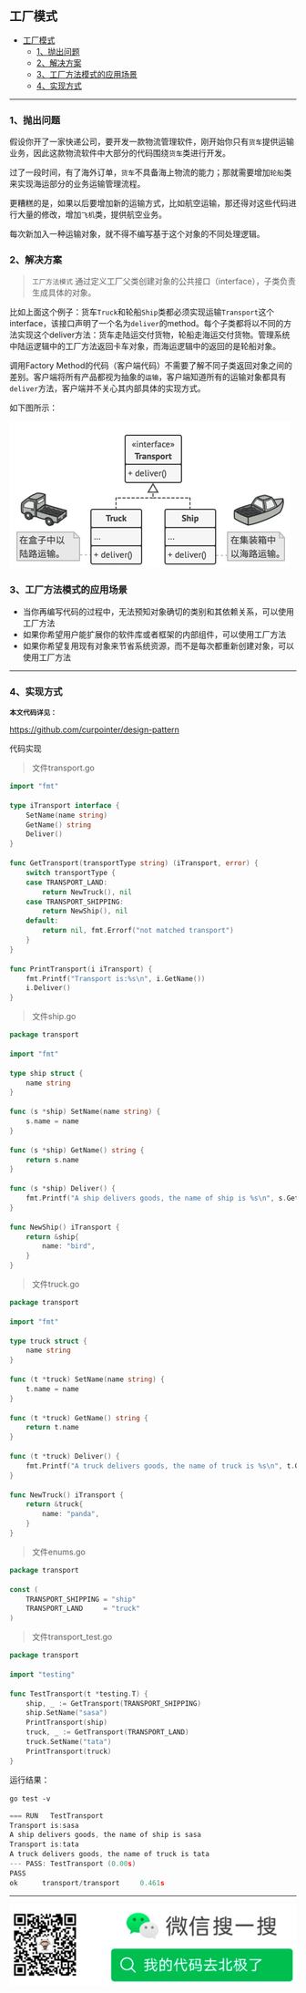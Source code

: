 ## 工厂模式

- [工厂模式](#工厂模式)
  - [1、抛出问题](#1抛出问题)
  - [2、解决方案](#2解决方案)
  - [3、工厂方法模式的应用场景](#3工厂方法模式的应用场景)
  - [4、实现方式](#4实现方式)

---
### 1、抛出问题

假设你开了一家快递公司，要开发一款物流管理软件，刚开始你只有`货车`提供运输业务，因此这款物流软件中大部分的代码围绕`货车`类进行开发。

过了一段时间，有了海外订单，`货车`不具备海上物流的能力；那就需要增加`轮船`类来实现海运部分的业务运输管理流程。

更糟糕的是，如果以后要增加新的运输方式，比如航空运输，那还得对这些代码进行大量的修改，增加`飞机`类，提供航空业务。

每次新加入一种运输对象，就不得不编写基于这个对象的不同处理逻辑。

### 2、解决方案

> `工厂方法模式` 通过定义工厂父类创建对象的公共接口（interface），子类负责生成具体的对象。

比如上面这个例子：货车`Truck`和轮船`Ship`类都必须实现运输`Transport`这个interface，该接口声明了一个名为`deliver`的method。每个子类都将以不同的方法实现这个deliver方法：货车走陆运交付货物，轮船走海运交付货物。管理系统中陆运逻辑中的工厂方法返回卡车对象，而海运逻辑中的返回的是轮船对象。

调用Factory Method的代码（客户端代码）不需要了解不同子类返回对象之间的差别。客户端将所有产品都视为抽象的`运输`，客户端知道所有的运输对象都具有`deliver`方法，客户端并不关心其内部具体的实现方式。

如下图所示：

![image-20210623101004896](assets//image-20210623101004896.png)


### 3、工厂方法模式的应用场景

- 当你再编写代码的过程中，无法预知对象确切的类别和其依赖关系，可以使用工厂方法
- 如果你希望用户能扩展你的软件库或者框架的内部组件，可以使用工厂方法
- 如果你希望复用现有对象来节省系统资源，而不是每次都重新创建对象，可以使用工厂方法

---

### 4、实现方式

**`本文代码详见：`**

https://github.com/curpointer/design-pattern

代码实现

> 文件transport.go

```go
import "fmt"

type iTransport interface {
	SetName(name string)
	GetName() string
	Deliver()
}

func GetTransport(transportType string) (iTransport, error) {
	switch transportType {
	case TRANSPORT_LAND:
		return NewTruck(), nil
	case TRANSPORT_SHIPPING:
		return NewShip(), nil
	default:
		return nil, fmt.Errorf("not matched transport")
	}
}

func PrintTransport(i iTransport) {
	fmt.Printf("Transport is:%s\n", i.GetName())
	i.Deliver()
}

```

> 文件ship.go

```go
package transport

import "fmt"

type ship struct {
	name string
}

func (s *ship) SetName(name string) {
	s.name = name
}

func (s *ship) GetName() string {
	return s.name
}

func (s *ship) Deliver() {
	fmt.Printf("A ship delivers goods, the name of ship is %s\n", s.GetName())
}

func NewShip() iTransport {
	return &ship{
		name: "bird",
	}
}
```

> 文件truck.go

```go
package transport

import "fmt"

type truck struct {
	name string
}

func (t *truck) SetName(name string) {
	t.name = name
}

func (t *truck) GetName() string {
	return t.name
}

func (t *truck) Deliver() {
	fmt.Printf("A truck delivers goods, the name of truck is %s\n", t.GetName())
}

func NewTruck() iTransport {
	return &truck{
		name: "panda",
	}
}
```

> 文件enums.go

```go
package transport

const (
	TRANSPORT_SHIPPING = "ship"
	TRANSPORT_LAND     = "truck"
)
```

> 文件transport_test.go

```go
package transport

import "testing"

func TestTransport(t *testing.T) {
	ship, _ := GetTransport(TRANSPORT_SHIPPING)
	ship.SetName("sasa")
	PrintTransport(ship)
	truck, _ := GetTransport(TRANSPORT_LAND)
	truck.SetName("tata")
	PrintTransport(truck)
}
```

运行结果：

`go test -v`

```go
=== RUN   TestTransport
Transport is:sasa
A ship delivers goods, the name of ship is sasa
Transport is:tata
A truck delivers goods, the name of truck is tata
--- PASS: TestTransport (0.00s)
PASS
ok      transport/transport     0.461s
```
---

![wechat-qrcode.png](../assets/wechat-qrcode.jpg)

